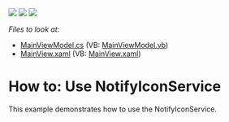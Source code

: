 <!-- default badges list -->
![](https://img.shields.io/endpoint?url=https://codecentral.devexpress.com/api/v1/VersionRange/128658317/16.1.4%2B)
[![](https://img.shields.io/badge/Open_in_DevExpress_Support_Center-FF7200?style=flat-square&logo=DevExpress&logoColor=white)](https://supportcenter.devexpress.com/ticket/details/T391918)
[![](https://img.shields.io/badge/📖_How_to_use_DevExpress_Examples-e9f6fc?style=flat-square)](https://docs.devexpress.com/GeneralInformation/403183)
<!-- default badges end -->
<!-- default file list -->
*Files to look at*:

* [MainViewModel.cs](./CS/NotifyIconService/ViewModels/MainViewModel.cs) (VB: [MainViewModel.vb](./VB/NotifyIconService/ViewModels/MainViewModel.vb))
* [MainView.xaml](./CS/NotifyIconService/Views/MainView.xaml) (VB: [MainView.xaml](./VB/NotifyIconService/Views/MainView.xaml))
<!-- default file list end -->
# How to: Use NotifyIconService


This example demonstrates how to use the NotifyIconService.

<br/>


